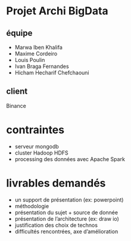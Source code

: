 # Projet Archi BigData

## équipe
- Marwa Iben Khalifa
- Maxime Cordeiro
- Louis Poulin
- Ivan Braga Fernandes
- Hicham Hecharif Chefchaouni

## client
Binance

# contraintes
- serveur mongodb
- cluster Hadoop HDFS
- processing des données avec Apache Spark

# livrables demandés
- un support de présentation (ex: powerpoint)
- méthodologie
- présentation du sujet + source de donnée
- présentation de l’architecture (ex: draw io)
- justification des choix de technos
- difficultés rencontrées, axe d’amélioration

